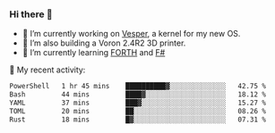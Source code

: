 ### Hi there 👋

<!--
**berkus/berkus** is a ✨ _special_ ✨ repository because its `README.md` (this file) appears on your GitHub profile.

Here are some ideas to get you started:

- 🔭 I’m currently working on ...
- 🌱 I’m currently learning ...
- 👯 I’m looking to collaborate on ...
- 🤔 I’m looking for help with ...
- 💬 Ask me about ...
- 📫 How to reach me: ...
- 😄 Pronouns: ...
- ⚡ Fun fact: ...
-->

- 🔭 I’m currently working on [Vesper](https://github.com/metta-systems/vesper), a kernel for my new OS.
- 🔭 I’m also building a Voron 2.4R2 3D printer.
- 🌱 I’m currently learning [FORTH](http://forth.com/starting-forth/) and [F#](https://fsharpforfunandprofit.com/)

💼 My recent activity:

<!--START_SECTION:waka-->

```txt
PowerShell   1 hr 45 mins    ██████████▓░░░░░░░░░░░░░░   42.75 %
Bash         44 mins         ████▓░░░░░░░░░░░░░░░░░░░░   18.12 %
YAML         37 mins         ███▓░░░░░░░░░░░░░░░░░░░░░   15.27 %
TOML         20 mins         ██░░░░░░░░░░░░░░░░░░░░░░░   08.26 %
Rust         18 mins         █▓░░░░░░░░░░░░░░░░░░░░░░░   07.31 %
```

<!--END_SECTION:waka-->
